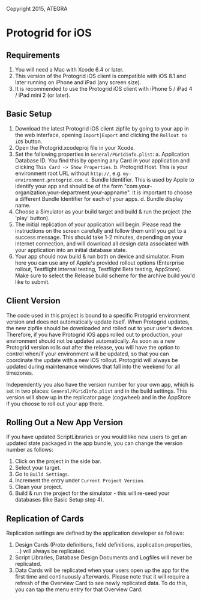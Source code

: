 Copyright 2015, ATEGRA

Protogrid for iOS
=================

Requirements
------------
1. You will need a Mac with Xcode 6.4 or later.
2. This version of the Protogrid iOS client is compatible with iOS 8.1 and later running on iPhone and iPad (any screen size).
3. It is recommended to use the Protogrid iOS client with iPhone 5 / iPad 4 / iPad mini 2 (or later).

Basic Setup
-----------
1. Download the latest Protogrid iOS client zipfile by going to your app in the web interface, opening `Import|Export` and clicking the `Rollout to iOS` button.
2. Open the Protogrid.xcodeproj file in your Xcode.
3. Set the following properties in `General/PGridInfo.plist`:
  a. Application Database ID. You find this by opening any Card in your application and clicking `This Card -> Show Properties`.
  b. Protogrid Host. This is your environment root URL without `http://`, e.g. `my-environment.protogrid.com`.
  c. Bundle Identifier. This is used by Apple to identify your app and should be of the form "com.your-organization.your-department.your-appname". It is important to choose a different Bundle Identifier for each of your apps.
  d. Bundle display name.
4. Choose a Simulator as your build target and build & run the project (the 'play' button).
5. The initial replication of your application will begin. Please read the instructions on the screen carefully and follow them until you get to a success message. This should take 1-2 minutes, depending on your internet connection, and will download all design data associated with your application into an initial database state.
6. Your app should now build & run both on device and simulator. From here you can use any of Apple's provided rollout options (Enterprise rollout, Testflight internal testing, Testflight Beta testing, AppStore). Make sure to select the Release build scheme for the archive build you'd like to submit.

Client Version
--------------
The code used in this project is bound to a specific Protogrid environment version and does not automatically update itself. When Protogrid updates, the new zipfile should be downloaded and rolled out to your user's devices. Therefore, if you have Protogrid iOS apps rolled out to production, your environment should not be updated automatically. As soon as a new Protogrid version rolls out after the release, you will have the option to control when/if your environment will be updated, so that you can coordinate the update with a new iOS rollout. Protogrid will always be updated during maintenance windows that fall into the weekend for all timezones.

Independently you also have the version number for your own app, which is set in two places: `General/PGridInfo.plist` and in the build settings. This version will show up in the replicator page (cogwheel) and in the AppStore if you choose to roll out your app there.

Rolling Out a New App Version
-----------------------------
If you have updated ScriptLibraries or you would like new users to get an updated state packaged in the app bundle, you can change the version number as follows:
1. Click on the project in the side bar.
2. Select your target.
3. Go to `Build Settings`.
4. Increment the entry under `Current Project Version`.
5. Clean your project.
6. Build & run the project for the simulator - this will re-seed your databases (like Basic Setup step 4).

Replication of Cards
--------------------
Replication settings are defined by the application developer as follows:
1. Design Cards (Proto definitions, field definitions, application properties, ...) will always be replicated.
2. Script Libraries, Database Design Documents and Logfiles will never be replicated.
3. Data Cards will be replicated when your users open up the app for the first time and continuously afterwards. Please note that it will require a refresh of the Overview Card to see newly replicated data. To do this, you can tap the menu entry for that Overview Card.
